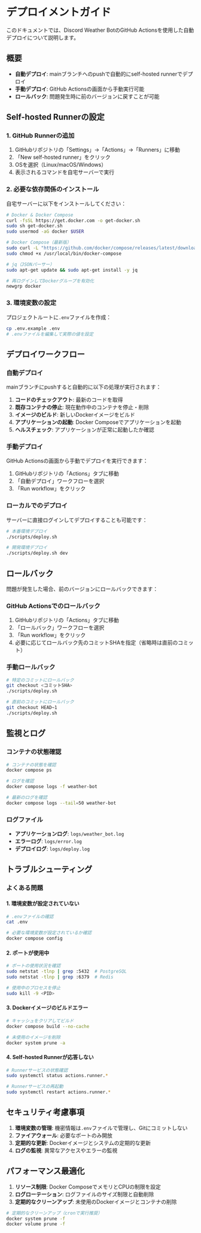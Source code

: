 # デプロイメントガイド

このドキュメントでは、Discord Weather BotのGitHub Actionsを使用した自動デプロイについて説明します。

## 概要

- **自動デプロイ**: mainブランチへのpushで自動的にself-hosted runnerでデプロイ
- **手動デプロイ**: GitHub Actionsの画面から手動実行可能
- **ロールバック**: 問題発生時に前のバージョンに戻すことが可能

## Self-hosted Runnerの設定

### 1. GitHub Runnerの追加

1. GitHubリポジトリの「Settings」→「Actions」→「Runners」に移動
2. 「New self-hosted runner」をクリック
3. OSを選択（Linux/macOS/Windows）
4. 表示されるコマンドを自宅サーバーで実行

### 2. 必要な依存関係のインストール

自宅サーバーに以下をインストールしてください：

```bash
# Docker & Docker Compose
curl -fsSL https://get.docker.com -o get-docker.sh
sudo sh get-docker.sh
sudo usermod -aG docker $USER

# Docker Compose（最新版）
sudo curl -L "https://github.com/docker/compose/releases/latest/download/docker-compose-$(uname -s)-$(uname -m)" -o /usr/local/bin/docker-compose
sudo chmod +x /usr/local/bin/docker-compose

# jq（JSONパーサー）
sudo apt-get update && sudo apt-get install -y jq

# 再ログインしてDockerグループを有効化
newgrp docker
```

### 3. 環境変数の設定

プロジェクトルートに`.env`ファイルを作成：

```bash
cp .env.example .env
# .envファイルを編集して実際の値を設定
```

## デプロイワークフロー

### 自動デプロイ

mainブランチにpushすると自動的に以下の処理が実行されます：

1. **コードのチェックアウト**: 最新のコードを取得
2. **既存コンテナの停止**: 現在動作中のコンテナを停止・削除
3. **イメージのビルド**: 新しいDockerイメージをビルド
4. **アプリケーションの起動**: Docker Composeでアプリケーションを起動
5. **ヘルスチェック**: アプリケーションが正常に起動したか確認

### 手動デプロイ

GitHub Actionsの画面から手動でデプロイを実行できます：

1. GitHubリポジトリの「Actions」タブに移動
2. 「自動デプロイ」ワークフローを選択
3. 「Run workflow」をクリック

### ローカルでのデプロイ

サーバーに直接ログインしてデプロイすることも可能です：

```bash
# 本番環境デプロイ
./scripts/deploy.sh

# 開発環境デプロイ
./scripts/deploy.sh dev
```

## ロールバック

問題が発生した場合、前のバージョンにロールバックできます：

### GitHub Actionsでのロールバック

1. GitHubリポジトリの「Actions」タブに移動
2. 「ロールバック」ワークフローを選択
3. 「Run workflow」をクリック
4. 必要に応じてロールバック先のコミットSHAを指定（省略時は直前のコミット）

### 手動ロールバック

```bash
# 特定のコミットにロールバック
git checkout <コミットSHA>
./scripts/deploy.sh

# 直前のコミットにロールバック
git checkout HEAD~1
./scripts/deploy.sh
```

## 監視とログ

### コンテナの状態確認

```bash
# コンテナの状態を確認
docker compose ps

# ログを確認
docker compose logs -f weather-bot

# 最新のログを確認
docker compose logs --tail=50 weather-bot
```

### ログファイル

- **アプリケーションログ**: `logs/weather_bot.log`
- **エラーログ**: `logs/error.log`
- **デプロイログ**: `logs/deploy.log`

## トラブルシューティング

### よくある問題

#### 1. 環境変数が設定されていない

```bash
# .envファイルの確認
cat .env

# 必要な環境変数が設定されているか確認
docker compose config
```

#### 2. ポートが使用中

```bash
# ポートの使用状況を確認
sudo netstat -tlnp | grep :5432  # PostgreSQL
sudo netstat -tlnp | grep :6379  # Redis

# 使用中のプロセスを停止
sudo kill -9 <PID>
```

#### 3. Dockerイメージのビルドエラー

```bash
# キャッシュをクリアしてビルド
docker compose build --no-cache

# 未使用のイメージを削除
docker system prune -a
```

#### 4. Self-hosted Runnerが応答しない

```bash
# Runnerサービスの状態確認
sudo systemctl status actions.runner.*

# Runnerサービスの再起動
sudo systemctl restart actions.runner.*
```

## セキュリティ考慮事項

1. **環境変数の管理**: 機密情報は`.env`ファイルで管理し、Gitにコミットしない
2. **ファイアウォール**: 必要なポートのみ開放
3. **定期的な更新**: Dockerイメージとシステムの定期的な更新
4. **ログの監視**: 異常なアクセスやエラーの監視

## パフォーマンス最適化

1. **リソース制限**: Docker ComposeでメモリとCPUの制限を設定
2. **ログローテーション**: ログファイルのサイズ制限と自動削除
3. **定期的なクリーンアップ**: 未使用のDockerイメージとコンテナの削除

```bash
# 定期的なクリーンアップ（cronで実行推奨）
docker system prune -f
docker volume prune -f
```